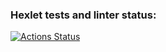 ### Hexlet tests and linter status:
[![Actions Status](https://github.com/M4XPRD/frontend-project-12/workflows/hexlet-check/badge.svg)](https://github.com/M4XPRD/frontend-project-12/actions)